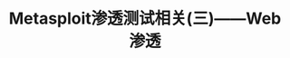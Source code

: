 ---
layout: post
keywords: blog
description: "Metasploit渗透测试相关(三)——Web渗透"
title: "Metasploit渗透测试相关(三)——Web渗透"
categories: [春眠不觉晓，醒来写代码【去粗取精篇】]
tags: [Metasploit,渗透]
group: archive
icon: file-o

---